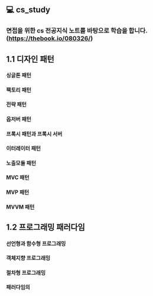 ## 💻 cs_study
### 면접을 위한 cs 전공지식 노트를 바탕으로 학습을 합니다.(https://thebook.io/080326/)

## 1.1 디자인 패턴
#### 싱글톤 패턴
#### 팩토리 패턴
#### 전략 패턴
#### 옵저버 패턴
#### 프록시 패턴과 프록시 서버
#### 이터레이터 패턴
#### 노출모듈 패턴
#### MVC 패턴
#### MVP 패턴
#### MVVM 패턴


## 1.2 프로그래밍 패러다임
#### 선언형과 함수형 프로그래밍
#### 객체지향 프로그래밍
#### 절차형 프로그래밍
#### 패러다임의 

